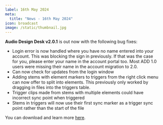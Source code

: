 ```yaml
---
label: 16th May 2024
meta:
  title: "News - 16th May 2024"
icon: broadcast
image: /static/thumbnail.jpg
---
```


**Audio Design Desk v2.0.1** is out now with the following bug fixes:

- Login error is now handled where you have no name entered into your account. This was blocking the sign in previously. If that was the case for you, please enter your name in the account portal too. Most ADD 1.0 users were missing their name in the account migration to 2.0.
- Can now check for updates from the login window
- Adding stems with element markers to triggers from the right click menu can now offer to split into elements. This previously only worked by dragging in files into the triggers table.
- Trigger clips made from stems with multiple elements could have incorrect sync point when triggered
- Stems in triggers will now use their first sync marker as a trigger sync point rather than the start of the file

You can download and learn more [here](https://add.app/audio-design-desk-2-0/).